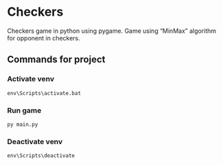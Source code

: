 # Checkers
Checkers game in python using pygame.
Game using “MinMax” algorithm for opponent in checkers. 

## Commands for project
### Activate venv
    env\Scripts\activate.bat
### Run game
    py main.py
### Deactivate venv
    env\Scripts\deactivate
